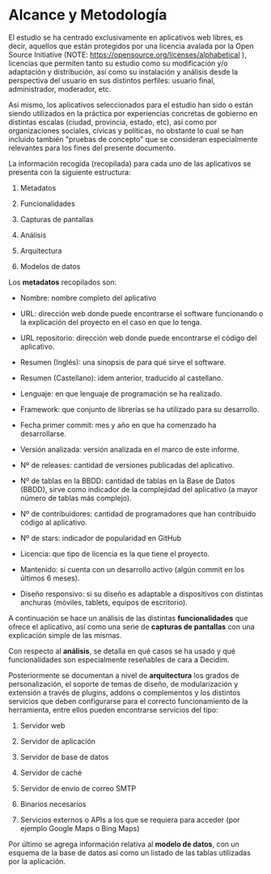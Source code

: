 # Alcance y Metodología

El estudio se ha centrado exclusivamente en aplicativos web libres, es decir, aquellos que están protegidos por una licencia avalada por la Open Source Initiative (NOTE:  https://opensource.org/licenses/alphabetical ), licencias que permiten tanto su estudio como su modificación y/o adaptación y distribución, así como su instalación y análisis desde la perspectiva del usuario en sus distintos perfiles: usuario final, administrador, moderador, etc.

Así mismo, los aplicativos seleccionados para el estudio han sido o están siendo utilizados en la práctica por experiencias concretas de gobierno en distintas escalas (ciudad, provincia, estado, etc), así como por organizaciones sociales, cívicas y políticas, no obstante lo cual se han incluido también "pruebas de concepto" que se consideran especialmente relevantes para los fines del presente documento. 

La información recogida (recopilada) para cada uno de las aplicativos se presenta con la siguiente estructura: 

1. Metadatos

2. Funcionalidades 

3. Capturas de pantallas

4. Análisis

5. Arquitectura

6. Modelos de datos

Los **metadatos** recopilados son:

* Nombre: nombre completo del aplicativo

* URL: dirección web donde puede encontrarse el software funcionando o la explicación del proyecto en el caso en que lo tenga. 

* URL repositorio: dirección web donde puede encontrarse el código del aplicativo.

* Resumen (Inglés): una sinopsis de para qué sirve el software. 

* Resumen (Castellano): idem anterior, traducido al castellano. 

* Lenguaje: en que lenguaje de programación se ha realizado. 

* Framework: que conjunto de librerías se ha utilizado para su desarrollo. 

* Fecha primer commit: mes y año en que ha comenzado ha desarrollarse.

* Versión analizada: versión analizada en el marco de este informe. 

* Nº de releases: cantidad de versiones publicadas del aplicativo. 

* Nº de tablas en la BBDD: cantidad de tablas en la Base de Datos (BBDD), sirve como indicador de la complejidad del aplicativo (a mayor número de tablas más complejo). 

* Nº de contribuidores: cantidad de programadores que han contribuido código al aplicativo. 

* Nº de stars: indicador de popularidad en GitHub

* Licencia: que tipo de licencia es la que tiene el proyecto.

* Mantenido: si cuenta con un desarrollo activo (algún commit en los últimos 6 meses). 

* Diseño responsivo: si su diseño es adaptable a dispositivos con distintas anchuras (móviles, tablets, equipos de escritorio).

A continuación se hace un análisis de las distintas **funcionalidades** que ofrece el aplicativo, así como una serie de **capturas de pantallas** con una explicación simple de las mismas. 

Con respecto al **análisis**, se detalla en qué casos se ha usado y qué funcionalidades son especialmente reseñables de cara a Decidim. 

Posteriormente se documentan a nivel de **arquitectura** los grados de personalización, el soporte de temas de diseño, de modularización y extensión a través de plugins, addons o complementos y los distintos servicios que deben configurarse para el correcto funcionamiento de la herramienta, entre ellos pueden encontrarse servicios del tipo:

1. Servidor web

2. Servidor de aplicación

3. Servidor de base de datos

4. Servidor de caché

5. Servidor de envío de correo SMTP

6. Binarios necesarios

7. Servicios externos o APIs a los que se requiera para acceder (por ejemplo Google Maps o Bing Maps)

Por último se agrega información relativa al **modelo de datos**, con un esquema de la base de datos así como un listado de las tablas utilizadas por la aplicación. 
